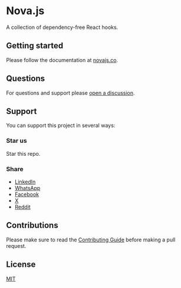 # Nova.js

A collection of dependency-free React hooks.

## Getting started

Please follow the documentation at [novajs.co](https://novajs.co/).

## Questions

For questions and support please [open a discussion](https://github.com/novajslabs/nova.js/discussions).

## Support

You can support this project in several ways:

### Star us

Star this repo.

### Share

- [LinkedIn](http://www.linkedin.com/shareArticle?mini=true&url=https://novajs.co)
- [WhatsApp](https://api.whatsapp.com/send?text=https://novajs.co)
- [Facebook](https://www.facebook.com/sharer/sharer.php?u=https://novajs.co)
- [X](https://twitter.com/intent/tweet?url=https://novajs.co)
- [Reddit](https://www.reddit.com/submit?url=https://novajs.co)

## Contributions

Please make sure to read the [Contributing Guide](https://github.com/novajslabs/nova.js/blob/main/CONTRIBUTING.md) before making a pull request.

## License

[MIT](https://github.com/novajslabs/nova.js/blob/main/LICENSE)
